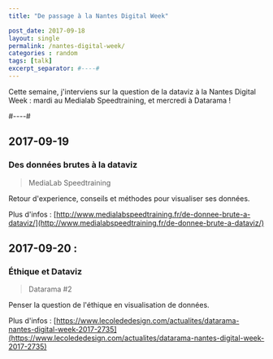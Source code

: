 ```yaml
---
title: "De passage à la Nantes Digital Week"

post_date: 2017-09-18
layout: single
permalink: /nantes-digital-week/
categories : random
tags: [talk]
excerpt_separator: #----#
---
```


Cette semaine, j'interviens sur la question de la dataviz à la Nantes Digital Week : mardi au Medialab Speedtraining, et mercredi à Datarama !

#----#

## 2017-09-19

### Des données brutes à la dataviz 

> MediaLab Speedtraining 

Retour d'experience, conseils et méthodes pour visualiser ses données. 

Plus d'infos : [http://www.medialabspeedtraining.fr/de-donnee-brute-a-dataviz/](http://www.medialabspeedtraining.fr/de-donnee-brute-a-dataviz/)

## 2017-09-20 : 

### Éthique et Dataviz 

> Datarama #2 

Penser la question de l'éthique en visualisation de données. 

Plus d'infos : [https://www.lecolededesign.com/actualites/datarama-nantes-digital-week-2017-2735](https://www.lecolededesign.com/actualites/datarama-nantes-digital-week-2017-2735)



